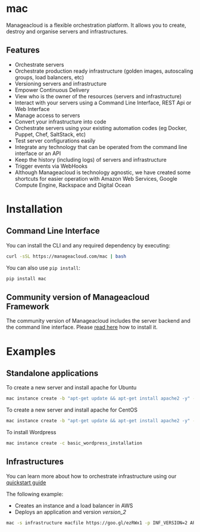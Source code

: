 # mac
Manageacloud is a flexible orchestration platform. It allows you to create, destroy and organise servers and infrastructures.

## Features
- Orchestrate servers
- Orchestrate production ready infrastructure (golden images, autoscaling groups, load balancers, etc)
- Versioning servers and infrastructure
- Empower Continuous Delivery
- View who is the owner of the resources (servers and infrastructure)
- Interact with your servers using a Command Line Interface, REST Api or Web Interface
- Manage access to servers
- Convert your infrastructure into code
- Orchestrate servers using your existing automation codes (eg Docker, Puppet, Chef, SaltStack, etc)
- Test server configurations easily
- Integrate any technology that can be operated from the command line interface or an API
- Keep the history (including logs) of servers and infrastructure
- Trigger events via WebHooks
- Although Manageacloud is technology agnostic, we have created some shortcuts for easier operation with Amazon Web Services, Google Compute Engine, Rackspace and Digital Ocean

# Installation

## Command Line Interface

You can install the CLI and any required dependency by executing:

```sh
curl -sSL https://manageacloud.com/mac | bash
```

You can also use ``pip install``:

```sh
pip install mac
```

## Community version of Manageacloud Framework

The community version of Manageacloud includes the server backend and the command line interface. 
Please [read here](https://manageacloud.com/docs/getting-started/install) how to install it.

# Examples

## Standalone applications

To create a new server and install apache for Ubuntu

```sh
mac instance create -b "apt-get update && apt-get install apache2 -y" -r ubuntu:trusty
```

To create a new server and install apache for CentOS

```sh
mac instance create -b "apt-get update && apt-get install apache2 -y" -r centos:7
```

To install Wordpress
```sh
mac instance create -c basic_wordpress_installation
```

## Infrastructures

You can learn more about how to orchestrate infrastructure using our [quickstart guide](https://manageacloud.com/quickstart)

The following example:
 - Creates an instance and a load balancer in AWS
 - Deploys an application and version *version_2*
 
```sh
mac -s infrastructure macfile https://goo.gl/ezRWx1 -p INF_VERSION=2 APP_BRANCH=version_2
```

